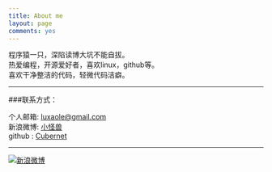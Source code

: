 ```yaml
---
title: About me
layout: page
comments: yes
---
```


程序猿一只，深陷读博大坑不能自拔。 	
热爱编程，开源爱好者，喜欢linux，github等。		
喜欢干净整洁的代码，轻微代码洁癖。  	

----

###联系方式：        

个人邮箱: [luxaole@gmail.com](mailto:luxaole@gmail.com)     
新浪微博: [小怪兽](http://weibo.com/luxaole)	 
github : [Cubernet](https://github.com/cubernet)        

----


[![新浪微博](http://service.t.sina.com.cn/widget/qmd/2063852757/b3464355/4.png)](http://weibo.com/luxaole)